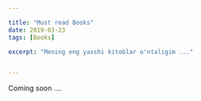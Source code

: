 ```yaml
---

title: "Must read Books"
date: 2019-03-23
tags: [Books]

excerpt: "Mening eng yaxshi kitoblar o'ntaligim ..."


---
```


Coming soon .... 
